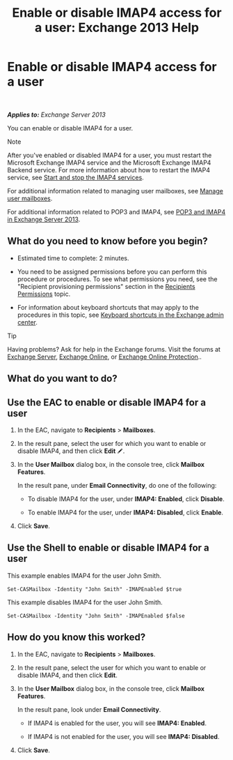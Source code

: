 ﻿---
title: 'Enable or disable IMAP4 access for a user: Exchange 2013 Help'
TOCTitle: Enable or disable IMAP4 access for a user
ms:assetid: a685fae4-b6f1-42fe-8bdc-5f99f9617799
ms:mtpsurl: https://technet.microsoft.com/en-us/library/Bb676481(v=EXCHG.150)
ms:contentKeyID: 49315252
ms.date: 12/09/2016
mtps_version: v=EXCHG.150
---

# Enable or disable IMAP4 access for a user

 

_**Applies to:** Exchange Server 2013_


You can enable or disable IMAP4 for a user.


> [!NOTE]
> After you've enabled or disabled IMAP4 for a user, you must restart the Microsoft Exchange IMAP4 service and the Microsoft Exchange IMAP4 Backend service. For more information about how to restart the IMAP4 service, see <A href="start-and-stop-the-imap4-services-exchange-2013-help.md">Start and stop the IMAP4 services</A>.



For additional information related to managing user mailboxes, see [Manage user mailboxes](manage-user-mailboxes-exchange-2013-help.md).

For additional information related to POP3 and IMAP4, see [POP3 and IMAP4 in Exchange Server 2013](pop3-and-imap4-in-exchange-server-2013-exchange-2013-help.md).

## What do you need to know before you begin?

  - Estimated time to complete: 2 minutes.

  - You need to be assigned permissions before you can perform this procedure or procedures. To see what permissions you need, see the "Recipient provisioning permissions" section in the [Recipients Permissions](recipients-permissions-exchange-2013-help.md) topic.

  - For information about keyboard shortcuts that may apply to the procedures in this topic, see [Keyboard shortcuts in the Exchange admin center](keyboard-shortcuts-in-the-exchange-admin-center-exchange-online-protection-help.md).


> [!TIP]
> Having problems? Ask for help in the Exchange forums. Visit the forums at <A href="https://go.microsoft.com/fwlink/p/?linkid=60612">Exchange Server</A>, <A href="https://go.microsoft.com/fwlink/p/?linkid=267542">Exchange Online</A>, or <A href="https://go.microsoft.com/fwlink/p/?linkid=285351">Exchange Online Protection</A>..



## What do you want to do?

## Use the EAC to enable or disable IMAP4 for a user

1.  In the EAC, navigate to **Recipients** \> **Mailboxes**.

2.  In the result pane, select the user for which you want to enable or disable IMAP4, and then click **Edit** ![Edit icon](images/JJ218640.6f53ccb2-1f13-4c02-bea0-30690e6ea71d(EXCHG.150).gif "Edit icon").

3.  In the **User Mailbox** dialog box, in the console tree, click **Mailbox Features**.
    
    In the result pane, under **Email Connectivity**, do one of the following:
    
      - To disable IMAP4 for the user, under **IMAP4: Enabled**, click **Disable**.
    
      - To enable IMAP4 for the user, under **IMAP4: Disabled**, click **Enable**.

4.  Click **Save**.

## Use the Shell to enable or disable IMAP4 for a user

This example enables IMAP4 for the user John Smith.

    Set-CASMailbox -Identity "John Smith" -IMAPEnabled $true

This example disables IMAP4 for the user John Smith.

    Set-CASMailbox -Identity "John Smith" -IMAPEnabled $false

## How do you know this worked?

1.  In the EAC, navigate to **Recipients** \> **Mailboxes**.

2.  In the result pane, select the user for which you want to enable or disable IMAP4, and then click **Edit**.

3.  In the **User Mailbox** dialog box, in the console tree, click **Mailbox Features**.
    
    In the result pane, look under **Email Connectivity**.
    
      - If IMAP4 is enabled for the user, you will see **IMAP4: Enabled**.
    
      - If IMAP4 is not enabled for the user, you will see **IMAP4: Disabled**.

4.  Click **Save**.

